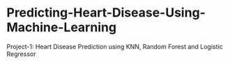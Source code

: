 # Predicting-Heart-Disease-Using-Machine-Learning
Project-1: Heart Disease Prediction using KNN, Random Forest and Logistic Regressor
